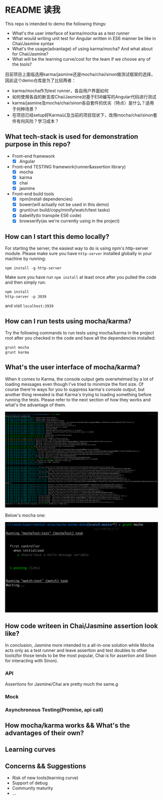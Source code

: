 # README 读我

This repo is intended to demo the following things:

* What's the user interface of karma/mocha as a test runner
* What would writing unit test for Angular written in ES6 manner be like in Chai/Jasmine syntax
* What's the usage(advantage) of using karma/mocha? And what about for Chai/Jasmine?
* What will be the learning curve/cost for the team if we choose any of the tools?

目前项目上面临选用karma/jasmine还是mocha/chai/sinon做测试框架的选择，因此这个demo仓库是为了比较两者：

* karma/mocha作为test runner，各自用户界面如何
* 如何使用各自的断言库Chai/Jasmine对基于ES6编写的Angular代码进行测试
* karma/jasmine及mocha/chai/sinon各自套件的优劣（特点）是什么？适用于何种场景？
* 在项目已经setup好Karma以及当前的项目现状下，改用mocha/chai/sinon套件有何风险？学习成本？

## What tech-stack is used for demonstration purpose in this repo?

* Front-end framework
	* [x] Angular
* Front-end TESTING framework(runner&assertion library)
	* [x] mocha
	* [x] karma
	* [x] chai
	* [x] jasmine
* Front-end build tools
	* [x] npm(install dependencies)
	* [x] bower(will actually not be used in this demo)
	* [x] grunt(run build/copy/minify/watch/test tasks)
	* [x] babelify(to transpile ES6 code)
	* [x] browserify(as we're currently using in the project)

## How can I start this demo locally?

For starting the server, the easiest way to do is using npm's http-server module. Please make sure you have `http-server` installed globally in your machine by running:

```
npm install -g http-server
```

Make sure you have run `npm install` at least once after you pulled the code and then simply run:

```
npm install
http-server -p 3939
```

and visit `localhost:3939`

## How can I run tests using mocha/karma?

Try the following commands to run tests using mocha/karma in the project root after you checked in the code and have all the dependencies installed:

```
grunt mocha
grunt karma
```

## What's the user interface of mocha/karma?

When it comes to Karma, the console output gets overwhelmed by a lot of loading messages even though I've tried to minimize the font size. Of course there're ways for you to suppress karma's console output, but another thing revealed is that Karma's trying to loading something before running the tests. Please refer to the next section of how they works and what's the advantage of them.

![](./images/karma.png)

Below's mocha one:

![](./images/mocha.png)

## How code writeen in Chai/Jasmine assertion look like?

In conclusion, Jasmine more intended to a all-in-one solution while Mocha acts only as a test runner and leave assertion and test doubles to other tools(for those tends to be the most popular, Chai is for assertion and Sinon for interacting with Sinon).

### API

Assertions for Jasmine/Chai are pretty much the same.g

### Mock

### Asynchronous Testing(Promise, api call)

## How mocha/karma works && What's the advantages of their own?

## Learning curves

## Concerns && Suggestions
* Risk of new tools(learning curve)
* Support of debug
* Community maturity
* ...

